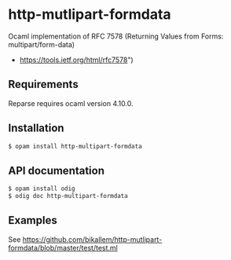 http-mutlipart-formdata
=======================

Ocaml implementation of RFC 7578 (Returning Values from Forms: multipart/form-data)
- https://tools.ietf.org/html/rfc7578")

Requirements
------------
Reparse requires ocaml version 4.10.0.

Installation
-----------
```sh
$ opam install http-multipart-formdata
```

API documentation
-----------------

```sh
$ opam install odig 
$ odig doc http-multipart-formdata 
```

Examples
--------
See https://github.com/bikallem/http-mutlipart-formdata/blob/master/test/test.ml
